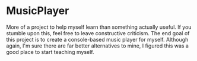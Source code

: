 # MusicPlayer
More of a project to help myself learn than something actually useful. If you stumble upon this, feel free to leave constructive criticism.
The end goal of this project is to create a console-based music player for myself. Although again, I'm sure there are far better alternatives to mine,
I figured this was a good place to start teaching myself.

